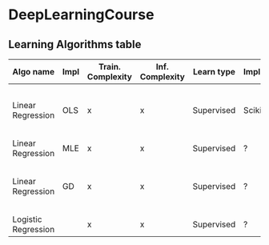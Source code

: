 # DeepLearningCourse


## Learning Algorithms table

| Algo name | Impl | Train. Complexity | Inf. Complexity | Learn type | Implementations | Usage senarios|
|-----------|------|-------------------|-----------------|------------|-----------------|---------------|
| Linear Regression | OLS | x | x | Supervised | Scikit | Linearly separable data, small datasets | 
| Linear Regression | MLE | x | x | Supervised | ? | ? |
| Linear Regression | GD | x | x | Supervised | ? | Linearly separable data, large datasets |
| Logistic Regression |  | x | x | Supervised | ? | ? |
